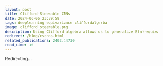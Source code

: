 ```yaml
---
layout: post
title: Clifford-Steerable CNNs
date: 2024-06-06 23:59:59
tags: deeplearning equivariance cliffordalgerba
image: clifford_steerable.png
description: Using Clifford algebra allows us to generalize E(n)-equivariant CNNs to E(p,q), which now includes isometries of spacetime!
redirect: /blog/cscnns.html
related_publications: 2402.14730
read_time: 10
---
```


Redirecting...

<script>
    window.location.href = "/blog/cscnns.html";
</script>